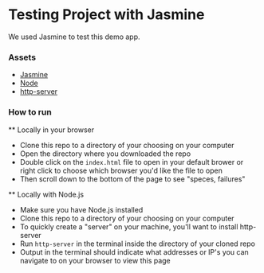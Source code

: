 # Testing Project with Jasmine

We used Jasmine to test this demo app. 

### Assets

- [Jasmine](http://jasmine.github.io/)
- [Node](https://nodejs.org/en/)
- [http-server](https://www.npmjs.com/package/http-server)

### How to run
** Locally in your browser
- Clone this repo to a directory of your choosing on your computer
- Open the directory where you downloaded the repo
- Double click on the `index.html` file to open in your default brower or right click to choose which browser you'd like the file to open
- Then scroll down to the bottom of the page to see "speces, failures"

** Locally with Node.js
- Make sure you have Node.js installed
- Clone this repo to a directory of your choosing on your computer
- To quickly create a "server" on your machine, you'll want to install http-server
- Run `http-server` in the terminal inside the directory of your cloned repo
- Output in the terminal should indicate what addresses or IP's you can navigate to on your browser to view this page
